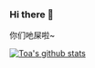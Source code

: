 ### Hi there 👋
你们吔屎啦~


[![Toa's github stats](https://github-readme-stats.vercel.app/api?username=moonkop&show_icons=true&theme=buefy)](https://github.com/anuraghazra/github-readme-stats)
<!--

Here are some ideas to get you started:

- 🔭 I’m currently working on ...
- 🌱 I’m currently learning ...
- 👯 I’m looking to collaborate on ...
- 🤔 I’m looking for help with ...
- 💬 Ask me about ...
- 📫 How to reach me: ...
- 😄 Pronouns: ...
- ⚡ Fun fact: ...
-->
